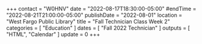+++
contact = "W0HNV"
date = "2022-08-17T18:30:00-05:00"
#endTime = "2022-08-21T21:00:00-05:00"
publishDate = "2022-08-01"
location = "West Fargo Public Library"
title = "Fall Technician Class Week 2"
categories = [ "Education" ]
dates = [ "Fall 2022 Technician" ]
outputs = [ "HTML", "Calendar" ]
update = 0
+++
<!--
### Topics

* Chapter 2: FCC Rules and Regs
* Chapter 3: Things to do
* Chapter 4: Wavelength, frequency and bands

### Homework

* Read textbook pages 75 to 108 (for the [next class]({{< relref "/calendar/2022/fall-tech-week-03.md" >}}))

### Resources

* [Course Supplement]({{< relref "/rrra-course-supplement.md" >}})
<!--* [Syllabus](/s/2xabO1oD5mbpVRh)-->
